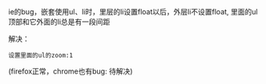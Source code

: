 ie的bug，嵌套使用ul、li时，里层的li设置float以后，外层li不设置float, 里面的ul顶部和它外面的li总是有一段间距

解决：

	设置里面的ul的zoom:1

(firefox正常，chrome也有bug: 待解决)